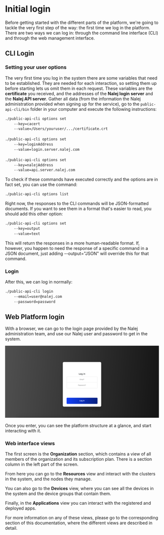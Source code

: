# Initial login

Before getting started with the different parts of the platform, we're going to tackle the very first step of the way: the first time we log in the platform. There are two ways we can log in: through the command line interface (CLI) and through the web management interface.

## CLI Login

### Setting your user options

The very first time you log in the system there are some variables that need to be established. They are needed for each interaction, so setting them up before starting lets us omit them in each request. These variables are the **certificate** you received, and the addresses of the **Nalej login server** and the **Nalej API server**. Gather all data (from the information the Nalej administration provided when signing up for the service), go to the `public-api-cli/bin` folder in your computer and execute the following instructions:

```bash
./public-api-cli options set 
	--key=cacert 
	--value=/Users/youruser/.../certificate.crt

./public-api-cli options set 
	--key=loginAddress 
	--value=login.server.nalej.com

./public-api-cli options set 
	--key=nalejAddress 
	--value=api.server.nalej.com
```

To check if these commands have executed correctly and the options are in fact set, you can use the command:

```bash
./public-api-cli options list
```

Right now, the responses to the CLI commands will be JSON-formatted documents. If you want to see them in a format that's easier to read, you should add this other option:

```bash
./public-api-cli options set 
	--key=output 
	--value=text
```

This will return the responses in a more human-readable format. If, however, you happen to need the response of a specific command in a JSON document, just adding --output="JSON" will override this for that command.

### Login

After this, we can log in normally:

```bash
./public-api-cli login 
    --email=user@nalej.com 
    --password=password
```

## Web Platform login

With a browser, we can go to the login page provided by the Nalej administration team, and use our Nalej user and password to get in the system.

![Login page](../.gitbook/assets/login_web.png)

Once you enter, you can see the platform structure at a glance, and start interacting with it.

### Web interface views

The first screen is the **Organization** section, which contains a view of all members of the organization and its subscription plan. There is a section column in the left part of the screen.

From here you can go to the **Resources** view and interact with the clusters in the system, and the nodes they manage.

You can also go to the **Devices** view, where you can see all the devices in the system and the device groups that contain them.

Finally, in the **Applications** view you can interact with the registered and deployed apps.

For more information on any of these views, please go to the corresponding section of this documentation, where the different views are described in detail.